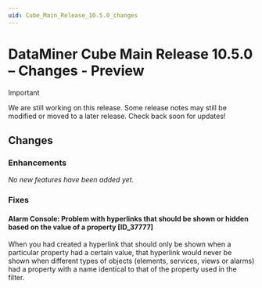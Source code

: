 ```yaml
---
uid: Cube_Main_Release_10.5.0_changes
---
```


# DataMiner Cube Main Release 10.5.0 – Changes - Preview

> [!IMPORTANT]
> We are still working on this release. Some release notes may still be modified or moved to a later release. Check back soon for updates!

## Changes

### Enhancements

*No new features have been added yet.*

### Fixes

#### Alarm Console: Problem with hyperlinks that should be shown or hidden based on the value of a property [ID_37777]

<!-- MR 10.5.0 - FR 10.4.1 -->

When you had created a hyperlink that should only be shown when a particular property had a certain value, that hyperlink would never be shown when different types of objects (elements, services, views or alarms) had a property with a name identical to that of the property used in the filter.
